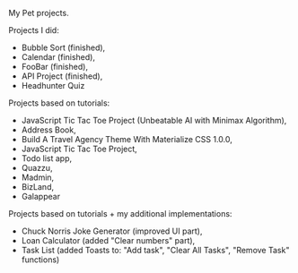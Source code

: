 
My Pet projects.  

Projects I did:  
- Bubble Sort (finished),  
- Calendar (finished),  
- FooBar (finished),  
- API Project (finished),  
- Headhunter Quiz  

Projects based on tutorials:  
- JavaScript Tic Tac Toe Project (Unbeatable AI with Minimax Algorithm),  
- Address Book,  
- Build A Travel Agency Theme With Materialize CSS 1.0.0,  
- JavaScript Tic Tac Toe Project,  
- Todo list app,  
- Quazzu,  
- Madmin,  
- BizLand,  
- Galappear  

Projects based on tutorials + my additional implementations:
- Chuck Norris Joke Generator (improved UI part),  
- Loan Calculator (added "Clear numbers" part),  
- Task List (added Toasts to: "Add task", "Clear All Tasks", "Remove Task" functions)

